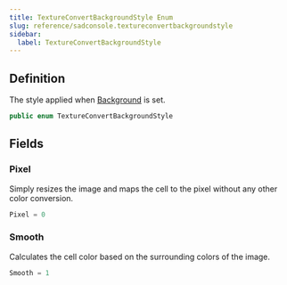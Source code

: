 ```yaml
---
title: TextureConvertBackgroundStyle Enum
slug: reference/sadconsole.textureconvertbackgroundstyle
sidebar:
  label: TextureConvertBackgroundStyle
---
```

## Definition

The style applied when [Background](../sadconsole.textureconvertmode/#background/) is set.

```csharp title="C#"
public enum TextureConvertBackgroundStyle
```


## Fields

### Pixel

Simply resizes the image and maps the cell to the pixel without any other color conversion.

```csharp title="C#"
Pixel = 0
```

### Smooth

Calculates the cell color based on the surrounding colors of the image.

```csharp title="C#"
Smooth = 1
```